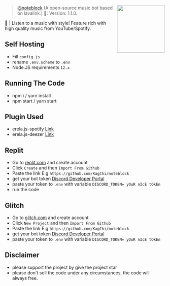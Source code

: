 <a href="https://github.com/KagChi/noteblock"> <img align="right" src="https://cdn.discordapp.com/avatars/584333920875708426/8a4ed8376a2c612e30270783b74b6901.jpg?size=2048" width="150"></a>

> [@noteblock](https://github.com/KagChi/noteblock) (A open-source music bot based on lavalink.) 🤖: Version: 1.1.0.

🎵 | Listen to a music with style! Feature rich with high quality music from YouTube/Spotify.

## Self Hosting
 - Fill `config.js`
 - rename `.env.scheme` to `.env`
 - Node.JS requirements `12.x`

## Running The Code
 - npm i / yarn install
 - npm start / yarn start

## Plugin Used
 - erela.js-spotify [Link](https://www.npmjs.com/package/erela.js-spotify)
 - erela.js-deezer [Link](https://www.npmjs.com/package/erela.js-deezer)

## Replit
 - Go to [replit.com](https://replit.com) and create account
 - Click `Create` and then `Import From Github`
 - Paste the link E.g `https://github.com/KagChi/noteblock`
 - get your bot token [Discord Developer Portal](https://discord.com/developers/applications)
 - paste your token to `.env` with variable `DISCORD_TOKEN= yOuR nIcE tOkEn`
 - run the code

## Glitch
 - Go to [glitch.com](https://glitch.com) and create account
 - Click `New Project` and then `Import From Github`
 - Paste the link E.g `https://github.com/KagChi/noteblock`
 - get your bot token [Discord Developer Portal](https://discord.com/developers/applications)
 - paste your token to `.env` with variable `DISCORD_TOKEN= yOuR nIcE tOkEn`
 
## Disclaimer
 - please support the project by give the project star
 - please don't sell the code under any circumstances, the code will always free.
